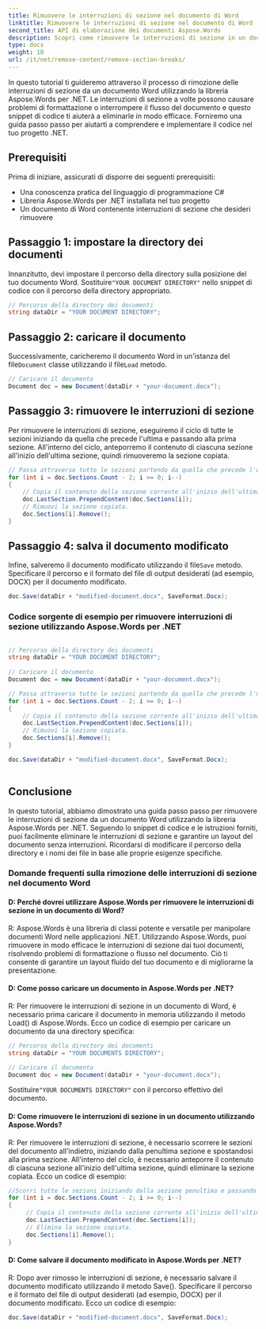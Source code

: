 ```yaml
---
title: Rimuovere le interruzioni di sezione nel documento di Word
linktitle: Rimuovere le interruzioni di sezione nel documento di Word
second_title: API di elaborazione dei documenti Aspose.Words
description: Scopri come rimuovere le interruzioni di sezione in un documento Word utilizzando la libreria Aspose.Words per .NET. Elimina in modo efficace le interruzioni di sezione che possono interrompere la formattazione del documento.
type: docs
weight: 10
url: /it/net/remove-content/remove-section-breaks/
---
```

In questo tutorial ti guideremo attraverso il processo di rimozione delle interruzioni di sezione da un documento Word utilizzando la libreria Aspose.Words per .NET. Le interruzioni di sezione a volte possono causare problemi di formattazione o interrompere il flusso del documento e questo snippet di codice ti aiuterà a eliminarle in modo efficace. Forniremo una guida passo passo per aiutarti a comprendere e implementare il codice nel tuo progetto .NET.

## Prerequisiti
Prima di iniziare, assicurati di disporre dei seguenti prerequisiti:
- Una conoscenza pratica del linguaggio di programmazione C#
- Libreria Aspose.Words per .NET installata nel tuo progetto
- Un documento di Word contenente interruzioni di sezione che desideri rimuovere

## Passaggio 1: impostare la directory dei documenti
 Innanzitutto, devi impostare il percorso della directory sulla posizione del tuo documento Word. Sostituire`"YOUR DOCUMENT DIRECTORY"` nello snippet di codice con il percorso della directory appropriato.

```csharp
// Percorso della directory dei documenti
string dataDir = "YOUR DOCUMENT DIRECTORY";
```

## Passaggio 2: caricare il documento
 Successivamente, caricheremo il documento Word in un'istanza del file`Document` classe utilizzando il file`Load` metodo.

```csharp
// Caricare il documento
Document doc = new Document(dataDir + "your-document.docx");
```

## Passaggio 3: rimuovere le interruzioni di sezione
Per rimuovere le interruzioni di sezione, eseguiremo il ciclo di tutte le sezioni iniziando da quella che precede l'ultima e passando alla prima sezione. All'interno del ciclo, anteporremo il contenuto di ciascuna sezione all'inizio dell'ultima sezione, quindi rimuoveremo la sezione copiata.

```csharp
// Passa attraverso tutte le sezioni partendo da quella che precede l'ultima e passando alla prima sezione.
for (int i = doc.Sections.Count - 2; i >= 0; i--)
{
    // Copia il contenuto della sezione corrente all'inizio dell'ultima sezione.
    doc.LastSection.PrependContent(doc.Sections[i]);
    // Rimuovi la sezione copiata.
    doc.Sections[i].Remove();
}
```

## Passaggio 4: salva il documento modificato
 Infine, salveremo il documento modificato utilizzando il file`Save` metodo. Specificare il percorso e il formato del file di output desiderati (ad esempio, DOCX) per il documento modificato.

```csharp
doc.Save(dataDir + "modified-document.docx", SaveFormat.Docx);
```

### Codice sorgente di esempio per rimuovere interruzioni di sezione utilizzando Aspose.Words per .NET
 
```csharp

// Percorso della directory dei documenti
string dataDir = "YOUR DOCUMENT DIRECTORY"; 
 
// Caricare il documento
Document doc = new Document(dataDir + "your-document.docx");

// Passa attraverso tutte le sezioni partendo da quella che precede l'ultima e passando alla prima sezione.
for (int i = doc.Sections.Count - 2; i >= 0; i--)
{
	// Copia il contenuto della sezione corrente all'inizio dell'ultima sezione.
	doc.LastSection.PrependContent(doc.Sections[i]);
	// Rimuovi la sezione copiata.
	doc.Sections[i].Remove();
}

doc.Save(dataDir + "modified-document.docx", SaveFormat.Docx);
        
```

## Conclusione
In questo tutorial, abbiamo dimostrato una guida passo passo per rimuovere le interruzioni di sezione da un documento Word utilizzando la libreria Aspose.Words per .NET. Seguendo lo snippet di codice e le istruzioni forniti, puoi facilmente eliminare le interruzioni di sezione e garantire un layout del documento senza interruzioni. Ricordarsi di modificare il percorso della directory e i nomi dei file in base alle proprie esigenze specifiche.

### Domande frequenti sulla rimozione delle interruzioni di sezione nel documento Word

#### D: Perché dovrei utilizzare Aspose.Words per rimuovere le interruzioni di sezione in un documento di Word?

R: Aspose.Words è una libreria di classi potente e versatile per manipolare documenti Word nelle applicazioni .NET. Utilizzando Aspose.Words, puoi rimuovere in modo efficace le interruzioni di sezione dai tuoi documenti, risolvendo problemi di formattazione o flusso nel documento. Ciò ti consente di garantire un layout fluido del tuo documento e di migliorarne la presentazione.

#### D: Come posso caricare un documento in Aspose.Words per .NET?

R: Per rimuovere le interruzioni di sezione in un documento di Word, è necessario prima caricare il documento in memoria utilizzando il metodo Load() di Aspose.Words. Ecco un codice di esempio per caricare un documento da una directory specifica:

```csharp
// Percorso della directory dei documenti
string dataDir = "YOUR DOCUMENTS DIRECTORY";

// Caricare il documento
Document doc = new Document(dataDir + "your-document.docx");
```

 Sostituire`"YOUR DOCUMENTS DIRECTORY"` con il percorso effettivo del documento.

#### D: Come rimuovere le interruzioni di sezione in un documento utilizzando Aspose.Words?

R: Per rimuovere le interruzioni di sezione, è necessario scorrere le sezioni del documento all'indietro, iniziando dalla penultima sezione e spostandosi alla prima sezione. All'interno del ciclo, è necessario anteporre il contenuto di ciascuna sezione all'inizio dell'ultima sezione, quindi eliminare la sezione copiata. Ecco un codice di esempio:

```csharp
//Scorri tutte le sezioni iniziando dalla sezione penultima e passando alla prima sezione.
for (int i = doc.Sections.Count - 2; i >= 0; i--)
{
     // Copia il contenuto della sezione corrente all'inizio dell'ultima sezione.
     doc.LastSection.PrependContent(doc.Sections[i]);
     // Elimina la sezione copiata.
     doc.Sections[i].Remove();
}
```

#### D: Come salvare il documento modificato in Aspose.Words per .NET?

R: Dopo aver rimosso le interruzioni di sezione, è necessario salvare il documento modificato utilizzando il metodo Save(). Specificare il percorso e il formato del file di output desiderati (ad esempio, DOCX) per il documento modificato. Ecco un codice di esempio:

```csharp
doc.Save(dataDir + "modified-document.docx", SaveFormat.Docx);
```